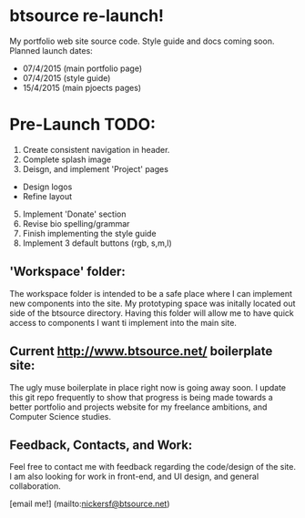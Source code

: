# btsource re-launch!

My portfolio web site source code. Style guide and docs coming soon.
Planned launch dates:
* 07/4/2015 (main portfolio page)
* 07/4/2015 (style guide)
* 15/4/2015 (main pjoects pages)


# Pre-Launch TODO:

1. Create consistent navigation in header.
2. Complete splash image
3. Deisgn, and implement 'Project' pages
 * Design logos
 * Refine layout
5. Implement 'Donate' section
6. Revise bio spelling/grammar
7. Finish implementing the style guide
8. Implement 3 default buttons (rgb, s,m,l)

## 'Workspace' folder:

The workspace folder is intended to be a safe place where I can implement new components into the site. My prototyping space was initally located out side of the btsource directory. Having this folder will allow me to have quick access to components I want ti implement into the main site.

## Current http://www.btsource.net/ boilerplate site:

The ugly muse boilerplate in place right now is going away soon. I update this git repo frequently to show that progress is being made towards a better portfolio and projects website for my freelance ambitions, and Computer Science studies.

## Feedback, Contacts, and Work:

Feel free to contact me with feedback regarding the code/design of the site. I am also looking for work in front-end, and UI design, and general collaboration.

[email me!] (mailto:nickersf@btsource.net)

